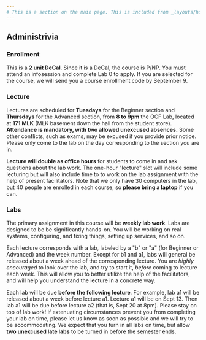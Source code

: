 ```yaml
---
# This is a section on the main page. This is included from _layouts/home.html.
---
```

## Administrivia

### Enrollment
This is a **2 unit DeCal**. Since it is a DeCal, the course is P/NP. You must
attend an infosession and complete Lab 0 to apply. If you are selected for the
course, we will send you a course enrollment code by September 9.

### Lecture
Lectures are scheduled for **Tuesdays** for the Beginner section and
**Thursdays** for the Advanced section, from **8 to 9pm** the OCF Lab, located
at **171 MLK** (MLK basement down the hall from the student store). **Attendance
is mandatory, with two allowed unexcused absences.** Some other conflicts, such
as exams, may be excused if you provide prior notice. Please only come to the
lab on the day corresponding to the section you are in.

**Lecture will double as office hours** for students to come in and ask
questions about the lab work. The one-hour "lecture" slot will include some
lecturing but will also include time to to work on the lab assignment with the
help of present facilitators. Note that we only have 30 computers in the lab,
but 40 people are enrolled in each course, so **please bring a laptop** if you
can.

### Labs
The primary assignment in this course will be **weekly lab work**.
Labs are designed to be be significantly hands-on. You will be working on
real systems, configuring, and fixing things, setting up services, and so on.

Each lecture corresponds with a lab, labeled by a "b" or "a" (for Beginner or
Advanced) and the week number. Except for b1 and a1, labs will general be
released about a week ahead of the corresponding lecture. You are *highly
encouraged* to look over the lab, and try to start it, *before* coming to
lecture each week. This will allow you to better utilize the help of the
facilitators, and will help you understand the lecture in a concrete way.

Each lab will be due **before the following lecture**. For example, lab a1 will
be released about a week before lecture a1. Lecture a1 will be on Sept 13. Then
lab a1 will be due before lecture a2 (that is, Sept 20 at 8pm). Please stay on
top of lab work! If extenuating circumstances prevent you from completing your
lab on time, please let us know as soon as possible and we will try to be
accommodating. We expect that you turn in all labs on time, but allow **two
unexcused late labs** to be turned in before the semester ends. 
